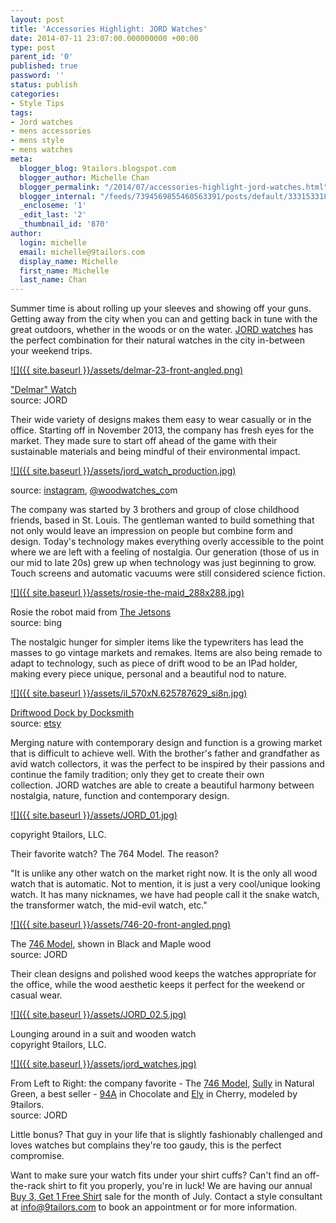 ```yaml
---
layout: post
title: 'Accessories Highlight: JORD Watches'
date: 2014-07-11 23:07:00.000000000 +00:00
type: post
parent_id: '0'
published: true
password: ''
status: publish
categories:
- Style Tips
tags:
- Jord watches
- mens accessories
- mens style
- mens watches
meta:
  blogger_blog: 9tailors.blogspot.com
  blogger_author: Michelle Chan
  blogger_permalink: "/2014/07/accessories-highlight-jord-watches.html"
  blogger_internal: "/feeds/7394569855460563391/posts/default/3331533183257926801"
  _encloseme: '1'
  _edit_last: '2'
  _thumbnail_id: '870'
author:
  login: michelle
  email: michelle@9tailors.com
  display_name: Michelle
  first_name: Michelle
  last_name: Chan
---
```

Summer time is about rolling up your sleeves and showing off your guns. Getting away from the city when you can and getting back in tune with the great outdoors, whether in the woods or on the water. [JORD watches](http://www.woodwatches.com/) has the perfect combination for their natural watches in the city in-between your weekend trips.

[![]({{ site.baseurl }}/assets/delmar-23-front-angled.png)](http://4.bp.blogspot.com/-2jLZW681b6Y/U8AnWh94hDI/AAAAAAAACwg/RWq7Vl4X0uU/s1600/delmar-23-front-angled.png)

["Delmar" Watch](http://www.woodwatches.com/series/delmar#23)  
source: JORD

Their wide variety of designs makes them easy to wear casually or in the office. Starting off in November 2013, the company has fresh eyes for the market. They made sure to start off ahead of the game with their sustainable materials and being mindful of their environmental impact.

[![]({{ site.baseurl }}/assets/jord_watch_production.jpg)](http://3.bp.blogspot.com/-cc1Cnk6qexY/U8ArkvqbEaI/AAAAAAAACw0/cVsfjvT8VVE/s1600/jord_watch_production.jpg)

source: [instagram](http://instagram.com/), [@woodwatches_co](http://instagram.com/woodwatches_com)m

The company was started by 3 brothers and group of close childhood friends, based in St. Louis. The gentleman wanted to build something that not only would leave an impression on people but combine form and design. Today's technology makes everything overly accessible to the point where we are left with a feeling of nostalgia. Our generation (those of us in our mid to late 20s) grew up when technology was just beginning to grow. Touch screens and automatic vacuums were still considered science fiction.

[![]({{ site.baseurl }}/assets/rosie-the-maid_288x288.jpg)](http://3.bp.blogspot.com/-khtGa1wSswQ/U8AtDH5LQ0I/AAAAAAAACxA/mg_LuJHFa-4/s1600/rosie-the-maid_288x288.jpg)

Rosie the robot maid from [The Jetsons](http://en.wikipedia.org/wiki/The_Jetsons)  
source: bing

The nostalgic hunger for simpler items like the typewriters has lead the masses to go vintage markets and remakes. Items are also being remade to adapt to technology, such as piece of drift wood to be an IPad holder, making every piece unique, personal and a beautiful nod to nature.

[![]({{ site.baseurl }}/assets/il_570xN.625787629_si8n.jpg)](http://3.bp.blogspot.com/-q4TbtM_YXKo/U8AuVJdf5yI/AAAAAAAACxI/w6MGdVbcXsU/s1600/il_570xN.625787629_si8n.jpg)

[Driftwood Dock by Docksmith](https://www.etsy.com/listing/195957769/driftwood-dock-for-a-combination-of?ref=related-2)  
source: [etsy](http://www.etsy.com/)

Merging nature with contemporary design and function is a growing market that is difficult to achieve well. With the brother's father and grandfather as avid watch collectors, it was the perfect to be inspired by their passions and continue the family tradition; only they get to create their own collection. JORD watches are able to create a beautiful harmony between nostalgia, nature, function and contemporary design.

[![]({{ site.baseurl }}/assets/JORD_01.jpg)](http://1.bp.blogspot.com/-V4tzdAKDC9A/U8ApTJ-ETpI/AAAAAAAACws/ljIbMqQ_M40/s1600/JORD_01.jpg)

copyright 9tailors, LLC.

Their favorite watch? The 764 Model. The reason?

"It is unlike any other watch on the market right now. It is the only all wood watch that is automatic. Not to mention, it is just a very cool/unique looking watch. It has many nicknames, we have had people call it the snake watch, the transformer watch, the mid-evil watch, etc."

[![]({{ site.baseurl }}/assets/746-20-front-angled.png)](http://4.bp.blogspot.com/-qYUgDG_hjDI/U8Bk0YyjZVI/AAAAAAAACxY/rqDmiiLo32s/s1600/746-20-front-angled.png)

The [746 Model](http://www.woodwatches.com/series/746#20), shown in Black and Maple wood  
source: JORD

Their clean designs and polished wood keeps the watches appropriate for the office, while the wood aesthetic keeps it perfect for the weekend or casual wear.

[![]({{ site.baseurl }}/assets/JORD_02.5.jpg)](http://4.bp.blogspot.com/-1qS6LycxqTE/U8Bm5yzYGUI/AAAAAAAACxk/Z5-L-d7Sm5s/s1600/JORD_02.5.jpg)

Lounging around in a suit and wooden watch  
copyright 9tailors, LLC.

[![]({{ site.baseurl }}/assets/jord_watches.jpg)](http://4.bp.blogspot.com/-Wjbzc49QJQY/U8BosxwkZlI/AAAAAAAACxs/DSjC2efW5-w/s1600/jord_watches.jpg)

From Left to Right: the company favorite - The [746 Model](http://www.woodwatches.com/series/746#20), [Sully](http://www.woodwatches.com/series/sully#26) in Natural Green, a best seller - [94A](http://www.woodwatches.com/series/94A#5) in Chocolate and [Ely](http://www.woodwatches.com/series/ely#11) in Cherry, modeled by 9tailors.  
source: JORD

Little bonus? That guy in your life that is slightly fashionably challenged and loves watches but complains they're too gaudy, this is the perfect compromise.

Want to make sure your watch fits under your shirt cuffs? Can't find an off-the-rack shirt to fit you properly, you're in luck! We are having our annual [Buy 3, Get 1 Free Shirt](http://9tailors.blogspot.com/2014/07/happy-4-for-4th-buy-3-get-1-free.html) sale for the month of July. Contact a style consultant at info@9tailors.com to book an appointment or for more information.
